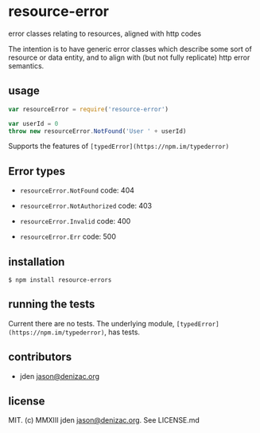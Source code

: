 # resource-error
error classes relating to resources, aligned with http codes

The intention is to have generic error classes which describe some sort of
resource or data entity, and to align with (but not fully replicate) http
error semantics.

## usage
```js
var resourceError = require('resource-error')

var userId = 0
throw new resourceError.NotFound('User ' + userId)
```

Supports the features of `[typedError](https://npm.im/typederror)`

## Error types

- `resourceError.NotFound`
code: 404

- `resourceError.NotAuthorized`
code: 403

- `resourceError.Invalid`
code: 400

- `resourceError.Err`
code: 500


## installation

    $ npm install resource-errors


## running the tests

Current there are no tests. The underlying module, `[typedError](https://npm.im/typederror)`, has tests.

## contributors

- jden <jason@denizac.org>


## license

MIT. (c) MMXIII jden <jason@denizac.org>. See LICENSE.md
